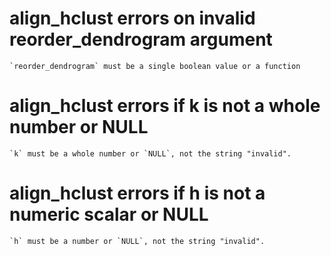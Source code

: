 # align_hclust errors on invalid reorder_dendrogram argument

    `reorder_dendrogram` must be a single boolean value or a function

# align_hclust errors if k is not a whole number or NULL

    `k` must be a whole number or `NULL`, not the string "invalid".

# align_hclust errors if h is not a numeric scalar or NULL

    `h` must be a number or `NULL`, not the string "invalid".

